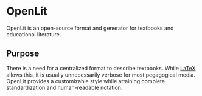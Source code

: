 # OpenLit
OpenLit is an open-source format and generator for textbooks and educational literature.

## Purpose
There is a need for a centralized format to describe textbooks. While [LaTeX](https://www.latex-project.org/) allows this, it is usually unnecessarily verbose for most pegagogical media. OpenLit provides a customizable style while attaining complete standardization and human-readable notation.
